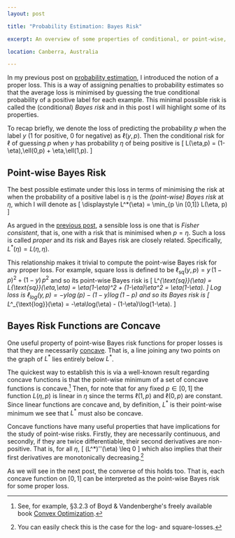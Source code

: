 ```yaml
---
layout: post

title: "Probability Estimation: Bayes Risk"

excerpt: An overview of some properties of conditional, or point-wise, Bayes risks for proper losses.

location: Canberra, Australia

---
```


In my previous post on [probability estimation][p1], I introduced the notion of
a proper loss. This is a way of assigning penalties to probability estimates
so that the average loss is minimised by guessing the true conditional 
probability of a positive label for each example. This minimal possible risk is 
called the (conditional) _Bayes risk_ and in this post I will highlight some of 
its properties.

To recap briefly, we denote the loss of predicting the probability $p$ when the
label $y$ (1 for positive, 0 for negative) as $\ell(y, p)$. Then the conditional
risk for $\ell$ of guessing $p$ when $y$ has probability $\eta$ of being 
positive is
\[
	L(\eta,p) = (1-\eta)\,\ell(0,p) + \eta\,\ell(1,p).
\]

Point-wise Bayes Risk
---------------------
The best possible estimate under this loss in terms of minimising the risk at
when the probability of a positive label is $\eta$ is the _(point-wise) Bayes 
risk_ at $\eta$, which I will denote as
\[	\displaystyle
	L^*(\eta) = \min_{p \in [0,1]} L(\eta, p)
\]

As argued in the [previous post][p1], a sensible loss is one that is 
_Fisher consistent_, that is, one with a risk that is minimised when $p=\eta$.
Such a loss is called _proper_ and its risk and Bayes risk are closely related.
Specifically, $L^*(\eta) = L(\eta,\eta)$.

This relationship makes it trivial to compute the point-wise Bayes risk for
any proper loss. For example, square loss is defined to be 
$\ell_{\text{sq}}(y,p) = y\,(1-p)^2 + (1-y)\,p^2$
and so its point-wise Bayes risk is
\[
	L^*_{\text{sq}}(\eta) 
	= L_{\text{sq}}(\eta,\eta)
	= \eta(1-\eta)^2 + (1-\eta)\eta^2
	= \eta(1-\eta).
\]
Log loss is $\ell_{\text{log}}(y,p) = -y\log(p) - (1-y)\log(1-p)$ and so its
Bayes risk is
\[
	L^*_{\text{log}}(\eta) 
	= -\eta\log(\eta) - (1-\eta)\log(1-\eta).
\]

Bayes Risk Functions are Concave
--------------------------------
One useful property of point-wise Bayes risk functions for proper losses is that
they are necessarily [concave][]. That is, a line joining any two points on 
the graph of $L^*$ lies entirely below $L^*$.

The quickest way to establish this is via a well-known result regarding concave 
functions is that the point-wise minimum of a set of concave functions is 
concave.[^1] Then, for note that for any fixed $p\in[0,1]$ the function 
$L(\eta,p)$ is linear in $\eta$ since the terms $\ell(1,p)$ and $\ell(0,p)$ are 
constant. Since linear functions are concave and, by definition, $L^*$
is their point-wise minimum we see that $L^*$ must also be concave.

Concave functions have many useful properties that have implications for the
study of point-wise risks. Firstly, they are necessarily continuous, and 
secondly, if they are twice differentiable, their second derivatives are
non-positive. That is, for all $\eta$,
\[
	(L^*)''(\eta) \leq 0
\]
which also implies that their first derivatives are monotonically 
decreasing.[^2]

As we will see in the next post, the converse of this holds too. That is, each 
concave function on $[0,1]$ can be interpreted as the point-wise Bayes risk for 
some proper loss.

[concave]: http://en.wikipedia.org/wiki/Concave_function
[p1]: /iem/proper-losses.html
[convex optimization]: http://www.stanford.edu/~boyd/cvxbook/
[hugo]: http://www.maths.qmul.ac.uk/~ht/archive/convex1.pdf

[^1]: See, for example, §3.2.3 of Boyd & Vandenberghe's freely available 
book [Convex Optimization][].
[^2]: You can easily check this is the case for the log- and square-losses.
